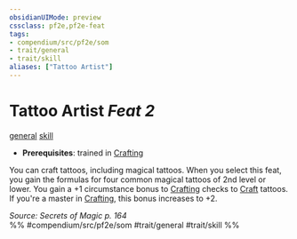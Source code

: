 ```yaml
---
obsidianUIMode: preview
cssclass: pf2e,pf2e-feat
tags:
- compendium/src/pf2e/som
- trait/general
- trait/skill
aliases: ["Tattoo Artist"]
---
```

# Tattoo Artist  *Feat 2*  
[general](../../rules/traits/general.md)  [skill](../../rules/traits/skill.md)  

- **Prerequisites**: trained in [Crafting](../skills.md#Crafting)

You can craft tattoos, including magical tattoos. When you select this feat, you gain the formulas for four common magical tattoos of 2nd level or lower. You gain a +1 circumstance bonus to [Crafting](../skills.md#Crafting) checks to [Craft](../../rules/actions/craft.md) tattoos. If you're a master in [Crafting](../skills.md#Crafting), this bonus increases to +2.

*Source: Secrets of Magic p. 164*  
%% #compendium/src/pf2e/som #trait/general #trait/skill %%